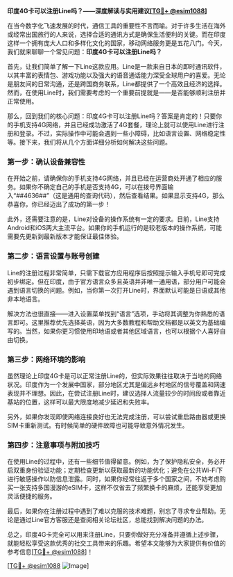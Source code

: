 **印度4G卡可以注册Line吗？——深度解读与实用建议[[TG💪+ @esim1088](https://t.me/s/esim1088)]**

在当今数字化飞速发展的时代，通信工具的重要性不言而喻。对于许多生活在海外或经常出国旅行的人来说，选择合适的通讯方式是确保生活便利的关键。而在印度这样一个拥有庞大人口和多样化文化的国家，移动网络服务更是五花八门。今天，我们就来聊聊一个常见问题：**印度4G卡可以注册Line吗？**

首先，让我们简单了解一下Line这款应用。Line是一款来自日本的即时通讯软件，以其丰富的表情包、游戏功能以及强大的语音通话能力深受全球用户的喜爱。无论是朋友间的日常沟通，还是跨国商务联系，Line都提供了一个高效且经济的选择。然而，在使用Line时，我们需要考虑的一个重要前提就是——是否能够顺利注册并正常使用。

那么，回到我们的核心问题：印度4G卡可以注册Line吗？答案是肯定的！只要你的手机支持4G网络，并且已经成功激活了4G套餐，理论上就可以使用Line进行注册和登录。不过，实际操作中可能会遇到一些小障碍，比如语言设置、网络稳定性等。接下来，我们将从几个方面详细分析如何解决这些问题。

### **第一步：确认设备兼容性**
在开始之前，请确保你的手机支持4G网络，并且已经在运营商处开通了相应的服务。如果你不确定自己的手机是否支持4G，可以在拨号界面输入“*#*#4636#*#*”（这是通用的查询代码），然后查看结果。如果显示支持4G，那么恭喜你，你已经迈出了成功的第一步！

此外，还需要注意的是，Line对设备的操作系统有一定的要求。目前，Line支持Android和iOS两大主流平台。如果你的手机运行的是较老版本的操作系统，可能需要先更新到最新版本才能保证最佳体验。

### **第二步：语言设置与账号创建**
Line的注册过程非常简单，只需下载官方应用程序后按照提示输入手机号即可完成初步绑定。但在印度，由于官方语言众多且英语并非唯一通用语，部分用户可能会遇到语言切换的问题。例如，当你第一次打开Line时，界面默认可能是日语或其他非本地语言。

解决方法也很直接——进入设置菜单找到“语言”选项，手动将其调整为你熟悉的语言即可。这里推荐优先选择英语，因为大多数教程和帮助文档都是以英文为基础编写的。当然，如果你更习惯使用印地语或者其他区域语言，也可以根据个人喜好自由切换。

### **第三步：网络环境的影响**
虽然理论上印度4G卡是可以正常注册Line的，但实际效果往往取决于当地的网络状况。印度作为一个发展中国家，部分地区尤其是偏远乡村地区的信号覆盖和网速表现并不理想。因此，在尝试注册Line时，建议选择人流量较少的时间段或者靠近基站的位置，这样可以最大限度地减少延迟和失败率。

另外，如果你发现即使网络连接良好也无法完成注册，可以尝试重启路由器或更换SIM卡重新测试。有时候简单的硬件故障也可能导致意外情况发生。

### **第四步：注意事项与附加技巧**
在使用Line的过程中，还有一些细节值得留意。例如，为了保护隐私安全，务必开启双重身份验证功能；定期检查更新以获取最新的功能优化；避免在公共Wi-Fi下进行敏感操作以防信息泄露。同时，如果你经常往返于多个国家之间，不妨考虑购买一张支持多国漫游的eSIM卡，这样不仅省去了频繁换卡的麻烦，还能享受更加灵活便捷的服务。

最后，如果你在注册过程中遇到了难以克服的技术难题，别忘了寻求专业帮助。无论是通过Line官方客服还是查阅相关论坛社区，总能找到解决问题的办法。

总之，印度4G卡完全可以用来注册Line，只要你做好充分准备并遵循上述步骤，就能轻松享受这款优秀的社交工具带来的乐趣。希望本文能够为大家提供有价值的参考信息[[TG💪+ @esim1088](https://t.me/s/esim1088)]！

[[TG💪+ @esim1088](https://t.me/s/esim1088) ![Image](https://i.postimg.cc/4NQfJmqS/Snipaste-2025-05-13-00-14-12.png)]